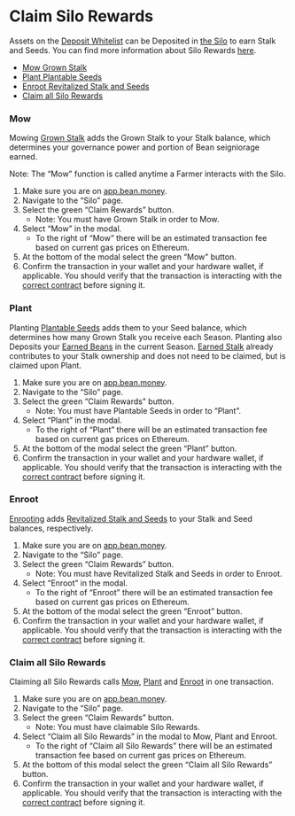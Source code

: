 # Claim Silo Rewards

Assets on the [Deposit Whitelist](../../farm/silo.md#deposit-whitelist) can be Deposited in [the Silo](../../farm/silo.md) to earn Stalk and Seeds. You can find more information about Silo Rewards [here](../../farm/silo.md#silo-rewards).

* [Mow Grown Stalk](claim-rewards.md#mow)
* [Plant Plantable Seeds](claim-rewards.md#plant)
* [Enroot Revitalized Stalk and Seeds](claim-rewards.md#enroot)
* [Claim all Silo Rewards](claim-rewards.md#undefined)

### Mow

Mowing [Grown Stalk](../../additional-resources/glossary.md#grown-stalk) adds the Grown Stalk to your Stalk balance, which determines your governance power and portion of Bean seigniorage earned.

Note: The “Mow” function is called anytime a Farmer interacts with the Silo.

1. Make sure you are on [app.bean.money](https://app.bean.money/).
2. Navigate to the “Silo” page.
3. Select the green “Claim Rewards” button.
   * Note: You must have Grown Stalk in order to Mow.
4. Select “Mow” in the modal.
   * To the right of “Mow” there will be an estimated transaction fee based on current gas prices on Ethereum.
5. At the bottom of the modal select the green “Mow” button.
6. Confirm the transaction in your wallet and your hardware wallet, if applicable. You should verify that the transaction is interacting with the [correct contract](../../additional-resources/contracts.md) before signing it.

### Plant

Planting [Plantable Seeds](../../additional-resources/glossary.md#plantable-seeds) adds them to your Seed balance, which determines how many Grown Stalk you receive each Season. Planting also Deposits your [Earned Beans](../../additional-resources/glossary.md#earned-beans) in the current Season. [Earned Stalk](../../additional-resources/glossary.md#earned-stalk) already contributes to your Stalk ownership and does not need to be claimed, but is claimed upon Plant.

1. Make sure you are on [app.bean.money](https://app.bean.money/).
2. Navigate to the “Silo” page.
3. Select the green “Claim Rewards" button.
   * Note: You must have Plantable Seeds in order to “Plant”.
4. Select “Plant” in the modal.
   * To the right of “Plant” there will be an estimated transaction fee based on current gas prices on Ethereum.
5. At the bottom of the modal select the green “Plant” button.
6. Confirm the transaction in your wallet and your hardware wallet, if applicable. You should verify that the transaction is interacting with the [correct contract](../../additional-resources/contracts.md) before signing it.

### Enroot

[Enrooting](../../additional-resources/glossary.md#enroot) adds [Revitalized Stalk and Seeds](../../farm/barn.md#revitalized-assets) to your Stalk and Seed balances, respectively.

1. Make sure you are on [app.bean.money](https://app.bean.money/).
2. Navigate to the “Silo” page.
3. Select the green “Claim Rewards” button.
   * Note: You must have Revitalized Stalk and Seeds in order to Enroot.
4. Select “Enroot” in the modal.
   * To the right of “Enroot” there will be an estimated transaction fee based on current gas prices on Ethereum.
5. At the bottom of the modal select the green “Enroot” button.
6. Confirm the transaction in your wallet and your hardware wallet, if applicable. You should verify that the transaction is interacting with the [correct contract](../../additional-resources/contracts.md) before signing it.

### Claim all Silo Rewards <a href="#claim-all" id="claim-all"></a>

Claiming all Silo Rewards calls [Mow](claim-rewards.md#mow), [Plant](claim-rewards.md#plant) and [Enroot](claim-rewards.md#enroot) in one transaction.

1. Make sure you are on [app.bean.money](https://app.bean.money/).
2. Navigate to the “Silo” page.
3. Select the green “Claim Rewards” button.
   * Note: You must have claimable Silo Rewards.
4. Select “Claim all Silo Rewards” in the modal to Mow, Plant and Enroot.
   * To the right of “Claim all Silo Rewards” there will be an estimated transaction fee based on current gas prices on Ethereum.
5. At the bottom of this modal select the green “Claim all Silo Rewards” button.
6. Confirm the transaction in your wallet and your hardware wallet, if applicable. You should verify that the transaction is interacting with the [correct contract](../../additional-resources/contracts.md) before signing it.
